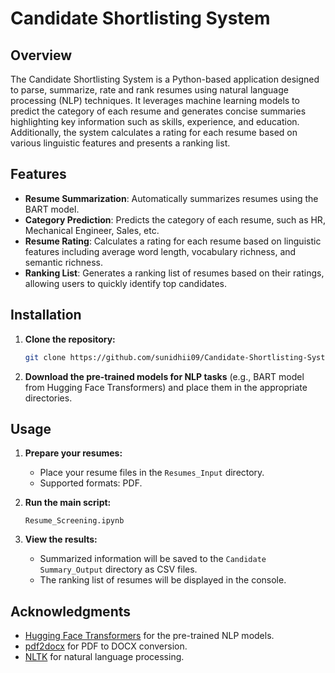 # Candidate Shortlisting System

## Overview

The Candidate Shortlisting System is a Python-based application designed to parse, summarize, rate and rank resumes using natural language processing (NLP) techniques. It leverages machine learning models to predict the category of each resume and generates concise summaries highlighting key information such as skills, experience, and education. Additionally, the system calculates a rating for each resume based on various linguistic features and presents a ranking list.

## Features

- **Resume Summarization**: Automatically summarizes resumes using the BART model.
- **Category Prediction**: Predicts the category of each resume, such as HR, Mechanical Engineer, Sales, etc.
- **Resume Rating**: Calculates a rating for each resume based on linguistic features including average word length, vocabulary richness, and semantic richness.
- **Ranking List**: Generates a ranking list of resumes based on their ratings, allowing users to quickly identify top candidates.

## Installation

1. **Clone the repository:**

    ```bash
    git clone https://github.com/sunidhii09/Candidate-Shortlisting-System.git
    ```

2. **Download the pre-trained models for NLP tasks** (e.g., BART model from Hugging Face Transformers) and place them in the appropriate directories.

## Usage

1. **Prepare your resumes:**
   - Place your resume files in the `Resumes_Input` directory.
   - Supported formats: PDF.

2. **Run the main script:**

    `Resume_Screening.ipynb`

3. **View the results:**
   - Summarized information will be saved to the `Candidate Summary_Output` directory as CSV files.
   - The ranking list of resumes will be displayed in the console.


## Acknowledgments

- [Hugging Face Transformers](https://huggingface.co/transformers/) for the pre-trained NLP models.
- [pdf2docx](https://pypi.org/project/pdf2docx/) for PDF to DOCX conversion.
- [NLTK](https://www.nltk.org/) for natural language processing.
